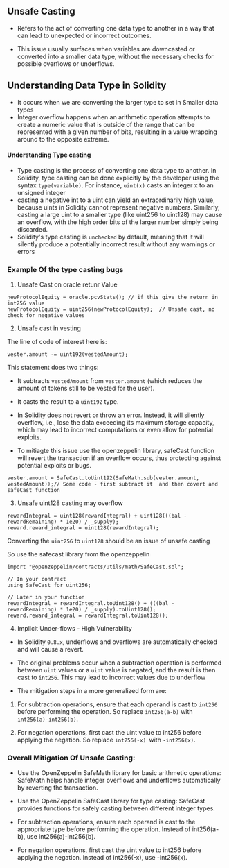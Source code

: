 ## Unsafe Casting
- Refers to the act of converting one data type to another in a way that can lead to unexpected or incorrect outcomes. 

- This issue usually surfaces when variables are downcasted or converted into a smaller data type, without the necessary checks for possible overflows or underflows.

## Understanding Data Type in Solidity
- It occurs when we are converting the larger type to set in Smaller data types
- Integer overflow happens when an arithmetic operation attempts to create a numeric value that is outside of the range that can be represented with a given number of bits, resulting in a value wrapping around to the opposite extreme.

#### Understanding Type casting
- Type casting is the process of converting one data type to another. In Solidity, type casting can be done explicitly by the developer using the syntax `type(variable)`. For instance, `uint(x)` casts an integer x to an unsigned integer
- casting a negative int to a uint can yield an extraordinarily high value, because uints in Solidity cannot represent negative numbers. Similarly, casting a large uint to a smaller type (like uint256 to uint128) may cause an overflow, with the high order bits of the larger number simply being discarded.
-  Solidity's type casting is `unchecked` by default, meaning that it will silently produce a potentially incorrect result without any warnings or errors

### Example Of the type casting bugs
1. Unsafe Cast on oracle retunr Value

```solidity
newProtocolEquity = oracle.pcvStats(); // if this give the return in int256 value 
newProtocolEquity = uint256(newProtocolEquity);  // Unsafe cast, no check for negative values
```

2. Unsafe cast in vesting

The line of code of interest here is:
```solidity
vester.amount -= uint192(vestedAmount);
```
This statement does two things:

- It subtracts `vestedAmount` from `vester.amount` (which reduces the amount of tokens still to be vested for the user).

- It casts the result to a `uint192` type.

- In Solidity does not revert or throw an error. Instead, it will silently overflow, i.e., lose the data exceeding its maximum storage capacity, which may lead to incorrect computations or even allow for potential exploits.

- To mitiagte this issue use the openzeppelin library, safeCast function will revert the transaction if an overflow occurs, thus protecting against potential exploits or bugs.

```solidity
vester.amount = SafeCast.toUint192(SafeMath.sub(vester.amount, vestedAmount));// Some code - first subtract it  and then covert and safeCast function
```

3. Unsafe uint128 casting may overflow

```solidity
rewardIntegral = uint128(rewardIntegral) + uint128(((bal - rewardRemaining) * 1e20) / _supply);
reward.reward_integral = uint128(rewardIntegral);
```
Converting the `uint256` to `uint128` should be an issue of unsafe casting

So use the safecast library from the openzeppelin
```solidity
import "@openzeppelin/contracts/utils/math/SafeCast.sol";

// In your contract
using SafeCast for uint256;

// Later in your function
rewardIntegral = rewardIntegral.toUint128() + (((bal - rewardRemaining) * 1e20) / _supply).toUint128();
reward.reward_integral = rewardIntegral.toUint128();
```

4. Implicit Under-flows - High Vulnerability

- In Solidity `0.8.x`, underflows and overflows are automatically checked and will cause a revert.

- The original problems occur when a subtraction operation is performed between `uint` values or a `uint` value is negated, and the result is then cast to `int256`. This may lead to incorrect values due to underflow

- The mitigation steps in a more generalized form are:

1. For subtraction operations, ensure that each operand is cast to `int256` before performing the operation. So replace `int256(a-b)` with `int256(a)-int256(b)`.

2. For negation operations, first cast the uint value to int256 before applying the negation. So replace `int256(-x) `with `-int256(x)`.


### Overall Mitigation Of Unsafe Casting:

- Use the OpenZeppelin SafeMath library for basic arithmetic operations: SafeMath helps handle integer overflows and underflows automatically by reverting the transaction.

- Use the OpenZeppelin SafeCast library for type casting: SafeCast provides functions for safely casting between different integer types.

- For subtraction operations, ensure each operand is cast to the appropriate type before performing the operation. Instead of int256(a-b), use int256(a)-int256(b).

- For negation operations, first cast the uint value to int256 before applying the negation. Instead of int256(-x), use -int256(x).